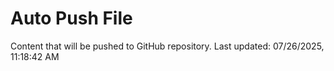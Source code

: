 # Auto Push File

Content that will be pushed to GitHub repository.
Last updated: 07/26/2025, 11:18:42 AM